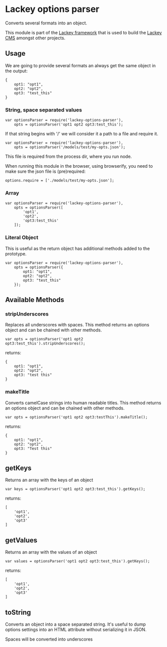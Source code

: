 # Lackey options parser

Converts several formats into an object.

This module is part of the [Lackey framework](https://www.npmjs.com/package/lackey-framework) that is used to build the [Lackey CMS](http://lackey.io) amongst other projects.

## Usage
We are going to provide several formats an always get the same object in the output:

	{
        opt1: "opt1",
        opt2: "opt2",
        opt3: "test_this"
    }
### String, space separated values

    var optionsParser = require('lackey-options-parser'),
        opts = optionsParser('opt1 opt2 opt3:test_this');

If that string begins with '/' we will consider it a path to a file and require it. 
    
    var optionsParser = require('lackey-options-parser'),
        opts = optionsParser('/models/test/my-opts.json');

This file is required from the process dir, where you run node.

When running this module in the browser, using browserify, you need to make sure the json file is (pre)required:

    options.require = ['./models/test/my-opts.json'];


### Array

    var optionsParser = require('lackey-options-parser'),
        opts = optionsParser([
        	'opt1', 
        	'opt2', 
        	'opt3:test_this'
        ]);
        
### Literal Object
This is useful as the return object has additional methods added to the prototype.

    var optionsParser = require('lackey-options-parser'),
        opts = optionsParser({
            opt1: "opt1",
            opt2: "opt2",
            opt3: "test_this"
        });
       

## Available Methods

### stripUnderscores
Replaces all underscores with spaces. This method returns an options object and can be chained with other methods.

	var opts = optionsParser('opt1 opt2 opt3:test_this').stripUnderscores();
	
returns:

	{
        opt1: "opt1",
        opt2: "opt2",
        opt3: "test this"
    }

### makeTitle
Converts camelCase strings into human readable titles. This method returns an options object and can be chained with other methods.

	var opts = optionsParser('opt1 opt2 opt3:testThis').makeTitle();

returns:

	{
        opt1: "opt1",
        opt2: "opt2",
        opt3: "Test this"
    }

## getKeys
Returns an array with the keys of an object

	var keys = optionsParser('opt1 opt2 opt3:test_this').getKeys();
	
returns:

	[
		'opt1',
		'opt2',
		'opt3'
	]

## getValues
Returns an array with the values of an object

	var values = optionsParser('opt1 opt2 opt3:test_this').getKeys();
	
returns:

	[
		'opt1',
		'opt2',
		'opt3'
	]

## toString
Converts an object into a space separated string. It's useful to dump options settings into an HTML attribute without serializing it in JSON.

Spaces will be converted into underscores
